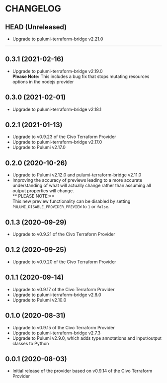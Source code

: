 CHANGELOG
=========

## HEAD (Unreleased)
* Upgrade to pulumi-terraform-bridge v2.21.0

---

## 0.3.1 (2021-02-16)
* Upgrade to pulumi-terraform-bridge v2.19.0  
  **Please Note:** This includes a bug fix that stops mutating resources options in the nodejs provider

## 0.3.0 (2021-02-01)
* Upgrade to pulumi-terraform-bridge v2.18.1

## 0.2.1 (2021-01-13)
* Upgrade to v0.9.23 of the Civo Terraform Provider
* Upgrade to pulumi-terraform-bridge v2.17.0
* Upgrade to Pulumi v2.17.0

## 0.2.0 (2020-10-26)
* Upgrade to Pulumi v2.12.0 and pulumi-terraform-bridge v2.11.0
* Improving the accuracy of previews leading to a more accurate understanding of what will actually change rather than assuming all output properties will change.  
  ** PLEASE NOTE:**  
  This new preview functionality can be disabled by setting `PULUMI_DISABLE_PROVIDER_PREVIEW` to `1` or `false`.

## 0.1.3 (2020-09-29)
* Upgrade to v0.9.21 of the Civo Terraform Provider

## 0.1.2 (2020-09-25)
* Upgrade to v0.9.20 of the Civo Terraform Provider

## 0.1.1 (2020-09-14)
* Upgrade to v0.9.17 of the Civo Terraform Provider
* Upgrade to pulumi-terraform-bridge v2.8.0
* Upgrade to Pulumi v2.10.0

## 0.1.0 (2020-08-31)
* Upgrade to v0.9.15 of the Civo Terraform Provider
* Upgrade to pulumi-terraform-bridge v2.7.3
* Upgrade to Pulumi v2.9.0, which adds type annotations and input/output classes to Python

## 0.0.1 (2020-08-03)
* Initial release of the provider based on v0.9.14 of the Civo Terraform Provider

